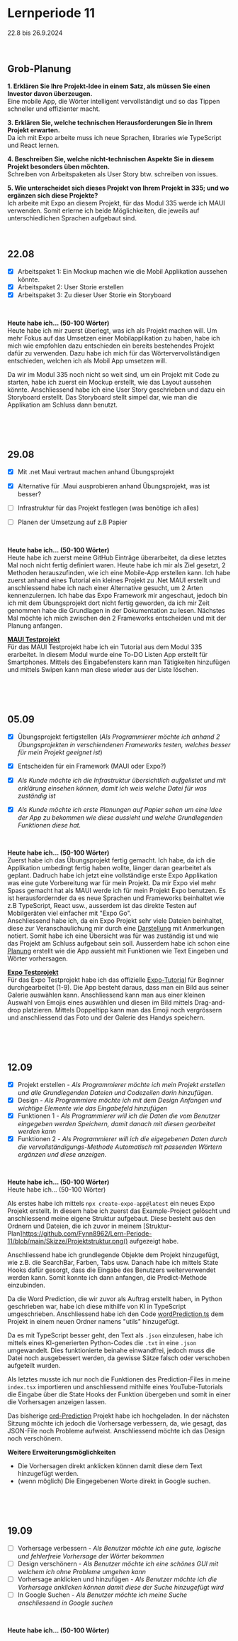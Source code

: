 # Lernperiode 11
22.8 bis 26.9.2024

&nbsp;

## Grob-Planung

**1. Erklären Sie Ihre Projekt-Idee in einem Satz, als müssen Sie einen Investor davon überzeugen.**                 
   Eine mobile App, die Wörter intelligent vervollständigt und so das Tippen schneller und effizienter macht.
   
**3. Erklären Sie, welche technischen Herausforderungen Sie in Ihrem Projekt erwarten.**                 
   Da ich mit Expo arbeite muss ich neue Sprachen, libraries wie TypeScript und React lernen. 
   
**4. Beschreiben Sie, welche nicht-technischen Aspekte Sie in diesem Projekt besonders üben möchten.**                 
   Schreiben von Arbeitspaketen als User Story btw. schreiben von issues. 

**5. Wie unterscheidet sich dieses Projekt von Ihrem Projekt in 335; und wo ergänzen sich diese Projekte?**                        
  Ich arbeite mit Expo an diesem Projekt, für das Modul 335 werde ich MAUI verwenden. Somit erlerne ich beide Möglichkeiten, die jeweils auf unterschiedlichen Sprachen aufgebaut    sind.
   
&nbsp;


## 22.08

- [x] Arbeitspaket 1: Ein Mockup machen wie die Mobil Applikation aussehen könnte. 
- [x] Arbeitspaket 2: User Storie erstellen
- [x] Arbeitspaket 3: Zu dieser User Storie ein Storyboard

 &nbsp;

**Heute habe ich... (50-100 Wörter)**        
Heute habe ich mir zuerst überlegt, was ich als Projekt machen will. Um mehr Fokus auf das Umsetzen einer Mobilapplikation zu haben, habe ich mich wie empfohlen dazu entschieden ein bereits bestehendes Projekt dafür zu verwenden. Dazu habe ich mich für das Wörtervervollständigen entschieden, welchen ich als Mobil App umsetzen will. 

Da wir im Modul 335 noch nicht so weit sind, um ein Projekt mit Code zu starten, habe ich zuerst ein Mockup erstellt, wie das Layout aussehen könnte. Anschliessend habe ich eine User Story geschrieben und dazu ein Storyboard erstellt. Das Storyboard stellt simpel dar, wie man die Applikation am Schluss dann benutzt. 

&nbsp;

&nbsp;


## 29.08

- [x] Mit .net Maui vertraut machen anhand Übungsprojekt
- [x] Alternative für .Maui ausprobieren anhand Übungsprojekt, was ist besser?
- [ ] Infrastruktur für das Projekt festlegen (was benötige ich alles)
- [ ] Planen der Umsetzung auf z.B Papier



&nbsp;

**Heute habe ich... (50-100 Wörter)**                         
Heute habe ich zuerst meine GitHub Einträge überarbeitet, da diese letztes Mal noch nicht fertig definiert waren. Heute habe ich mir als Ziel gesetzt, 2 Methoden herauszufinden, wie ich eine Mobile-App erstellen kann. Ich habe zuerst anhand eines Tutorial ein kleines Projekt zu .Net MAUI erstellt und anschliessend habe ich nach einer Alternative gesucht, um 2 Arten kennenzulernen. Ich habe das Expo Framework mir angeschaut, jedoch bin ich mit dem Übungsprojekt dort nicht fertig geworden, da ich mir Zeit genommen habe die Grundlagen in der Dokumentation zu lesen. Nächstes Mal möchte ich mich zwischen den 2 Frameworks entscheiden und mit der Planung anfangen. 

**[MAUI Testprojekt](https://github.com/Fynn8962/Lern-Periode-11/tree/main/MAUI_Test1)**                  
Für das MAUI Testprojekt habe ich ein Tutorial aus dem Modul 335 erarbeitet. In diesem Modul wurde eine To-DO Listen App erstellt für Smartphones. Mittels des Eingabefensters kann man Tätigkeiten hinzufügen und mittels Swipen kann man diese wieder aus der Liste löschen. 

&nbsp;

&nbsp;

## 05.09

- [x] Übungsprojekt fertigstellen (*Als Programmierer möchte ich anhand 2 Übungsprojekten in verschiendenen Frameworks testen, welches besser für mein Projekt geeignet ist*)
- [x] Entscheiden für ein Framework (MAUI oder Expo?) 
- [x] *Als Kunde möchte ich die Infrastruktur übersichtlich aufgelistet und mit erklärung einsehen können, damit ich weis welche Datei für was zuständig ist*
- [x] *Als Kunde möchte ich erste Planungen auf Papier sehen um eine Idee der App zu bekommen wie diese aussieht und welche Grundlegenden Funktionen diese hat.*


&nbsp;

**Heute habe ich... (50-100 Wörter)**                         
Zuerst habe ich das Übungsprojekt fertig gemacht. Ich habe, da ich die Applikation umbedingt fertig haben wollte, länger daran gearbeitet als geplant. Dadruch habe ich jetzt eine vollständige erste Expo Applikation was eine gute Vorbereitung war für mein Projekt. Da mir Expo viel mehr Spass gemacht hat als MAUI werde ich für mein Projekt Expo benutzen. Es ist herausfordernder da es neue Sprachen und Frameworks beinhaltet wie z.B TypeScript, React usw., ausserdem ist das direkte Testen auf Mobilgeräten viel einfacher mit "Expo Go".                                                                               
Anschliessend habe ich, da ein Expo Projekt sehr viele Dateien beinhaltet, diese zur Veranschaulichung mir durch eine [Darstellung](https://github.com/Fynn8962/Lern-Periode-11/blob/main/Skizze/Projektstruktur.png) mit Anmerkungen notiert. Somit habe ich eine Übersicht was für was zuständig ist und wie das Projekt am Schluss aufgebaut sein soll. Ausserdem habe ich schon eine [Planung](https://github.com/Fynn8962/Lern-Periode-11/tree/main/Skizze) erstellt wie die App aussieht mit Funktionen wie Text Eingeben und Wörter vorhersagen. 



**[Expo Testprojekt](https://github.com/Fynn8962/Lern-Periode-11/tree/main/Expo_Test1)**                                          
Für das Expo Testprojekt habe ich das offizielle [Expo-Tutorial](https://docs.expo.dev/tutorial/create-your-first-app/) für Beginner durchgearbeitet (1-9). Die App besteht daraus, dass man ein Bild aus seiner Galerie auswählen kann. Anschliessend kann man aus einer kleinen Auswahl von Emojis eines auswählen und diesen im Bild mittels Drag-and-drop platzieren. Mittels Doppeltipp kann man das Emoji noch vergrössern und anschliessend das Foto und der Galerie des Handys speichern.

&nbsp;

&nbsp;

## 12.09

- [x] Projekt erstellen - *Als Programmierer möchte ich mein Projekt erstellen und alle Grundlegenden Dateien und Codezeilen darin hinzufügen.*
- [x] Design - *Als Programmiere möchte ich mit dem Design Anfangen und wichtige Elemente wie das Eingabefeld hinzufügen*
- [x] Funktionen 1 - *Als Programmierer will ich die Daten die vom Benutzer eingegeben werden Speichern, damit danach mit diesen gearbeitet werden kann*
- [x] Funktionen 2 - *Als Programmierer will ich die eigegebenen Daten durch die vervollständigungs-Methode Automatisch mit passenden Wörtern ergänzen und diese anzeigen.*

&nbsp;

**Heute habe ich... (50-100 Wörter)**                            
Heute habe ich... (50-100 Wörter)

Als erstes habe ich mittels `npx create-expo-app@latest` ein neues Expo Projekt erstellt. In diesem habe ich zuerst das Example-Project gelöscht und anschliessend meine eigene Struktur aufgebaut. Diese besteht aus den Ordnern und Dateien, die ich zuvor in meinem [Struktur-Plan]https://github.com/Fynn8962/Lern-Periode-11/blob/main/Skizze/Projektstruktur.png()
 aufgezeigt habe.

Anschliessend habe ich grundlegende Objekte dem Projekt hinzugefügt, wie z.B. die SearchBar, Farben, Tabs usw. Danach habe ich mittels State Hooks dafür gesorgt, dass die Eingabe des Benutzers weiterverwendet werden kann. Somit konnte ich dann anfangen, die Predict-Methode einzubinden.

Da die Word Prediction, die wir zuvor als Auftrag erstellt haben, in Python geschrieben war, habe ich diese mithilfe von KI in TypeScript umgeschrieben. Anschliessend habe ich den Code [wordPrediction.ts](https://github.com/Fynn8962/word_prediction_app/tree/main/utils)
 dem Projekt in einem neuen Ordner namens "utils" hinzugefügt.

Da es mit TypeScript besser geht, den Text als `.json` einzulesen, habe ich mittels eines KI-generierten Python-Codes die `.txt` in eine `.json` umgewandelt. Dies funktionierte beinahe einwandfrei, jedoch muss die Datei noch ausgebessert werden, da gewisse Sätze falsch oder verschoben aufgeteilt wurden.

Als letztes musste ich nur noch die Funktionen des Prediction-Files in meine `index.tsx` importieren und anschliessend mithilfe eines YouTube-Tutorials die Eingabe über die State Hooks der Funktion übergeben und somit in einer <FlatList> die Vorhersagen anzeigen lassen.

Das bisherige [ord-Prediction](https://github.com/Fynn8962/word_prediction_app) Projekt habe ich hochgeladen. In der nächsten Sitzung möchte ich jedoch die Vorhersage verbessern, da, wie gesagt, das JSON-File noch Probleme aufweist. Anschliessend möchte ich das Design noch verschönern.

**Weitere Erweiterungsmöglichkeiten**

- Die Vorhersagen direkt anklicken können damit diese dem Text hinzugefügt werden.
- (wenn möglich) Die Eingegebenen Worte direkt in Google suchen. 

&nbsp;

&nbsp;

## 19.09

- [ ] Vorhersage verbessern  - *Als Benutzer möchte ich eine gute, logische und fehlerfreie Vorhersage der Wörter bekommen*
- [ ] Design verschönern - *Als Benutzer möchte ich eine schönes GUI mit welchem ich ohne Probleme umgehen kann*
- [ ] Vorhersage anklicken und hinzufügen - *Als Benutzer möchte ich die Vorhersage anklicken können damit diese der Suche hinzugefügt wird*
- [ ] In Google Suchen - *Als Benutzer möchte ich meine Suche anschliessend in Google suchen*

&nbsp;

**Heute habe ich... (50-100 Wörter)**               

 
